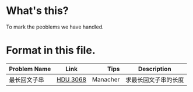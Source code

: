 # What's this?

To mark the peoblems we have handled.


# Format in this file.

| Problem Name | Link | Tips | Description |
| - | :-: | -: | - |
| 最长回文子串 | [HDU 3068](http://acm.hdu.edu.cn/showproblem.php?pid=3068) | Manacher | 求最长回文子串的长度 |

